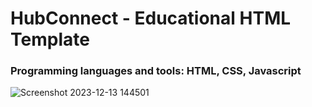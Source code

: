 <h1>HubConnect - Educational HTML Template</h1>

<h3>Programming languages and tools: HTML, CSS, Javascript</h3>

![Screenshot 2023-12-13 144501](https://github.com/skupta12/HubConnect/assets/89469062/86501363-a648-4a68-8850-40df9f27d341)
